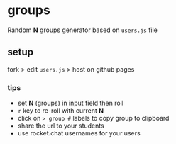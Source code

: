 # groups

Random **N** groups generator based on `users.js` file

## setup

fork > edit `users.js` > host on github pages

### tips

- set **N** (groups) in input field then roll
- `r` key to re-roll with current **N**
- click on `> group #` labels to copy group to clipboard
- share the url to your students
- use rocket.chat usernames for your users
